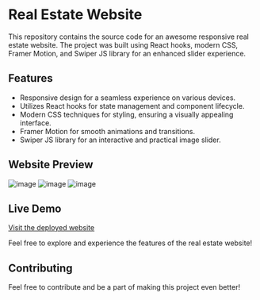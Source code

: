# Real Estate Website

This repository contains the source code for an awesome responsive real estate website. The project was built using React hooks, modern CSS, Framer Motion, and Swiper JS library for an enhanced slider experience.

## Features

- Responsive design for a seamless experience on various devices.
- Utilizes React hooks for state management and component lifecycle.
- Modern CSS techniques for styling, ensuring a visually appealing interface.
- Framer Motion for smooth animations and transitions.
- Swiper JS library for an interactive and practical image slider.

## Website Preview

![image](https://github.com/Deepam02/real-estate-project/assets/116721751/5432e8d4-a81e-4f0a-b96e-8790e9a32151)
![image](https://github.com/Deepam02/real-estate-project/assets/116721751/d634614c-549b-429b-a9bb-d0e120366570)
![image](https://github.com/Deepam02/real-estate-project/assets/116721751/806c253c-dc5c-4fe3-a6c2-f43ee218f787)


## Live Demo

<a href="https://my-realestate-project.pages.dev/" target="_blank">Visit the deployed website</a>


Feel free to explore and experience the features of the real estate website!

## Contributing

Feel free to contribute and be a part of making this project even better!
